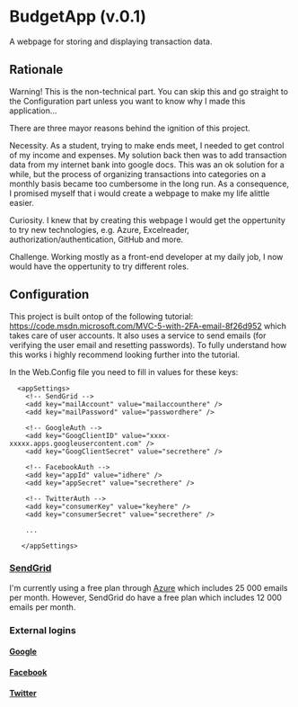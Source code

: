 # BudgetApp (v.0.1)
A webpage for storing and displaying transaction data.

## Rationale

Warning! This is the non-technical part. You can skip this and go straight to the Configuration part unless you want to know why I made this application...

There are three mayor reasons behind the ignition of this project.

Necessity. As a student, trying to make ends meet, I needed to get control of my income and expenses. My solution back then was to add transaction data from my internet bank into google docs. This was an ok solution for a while, but the process of organizing transactions into categories on a monthly basis became too cumbersome in the long run. As a consequence, I promised myself that i would create a webpage to make my life alittle easier.

Curiosity. I knew that by creating this webpage I would get the oppertunity to try new technologies, e.g. Azure, Excelreader, authorization/authentication, GitHub and more.

Challenge. Working mostly as a front-end developer at my daily job, I now would have the oppertunity to try different roles.

## Configuration

This project is built ontop of the following tutorial: https://code.msdn.microsoft.com/MVC-5-with-2FA-email-8f26d952 which takes care of user accounts. It also uses a service to send emails (for verifying the user email and resetting passwords). To fully understand how this works i highly recommend looking further into the tutorial.

In the Web.Config file you need to fill in values for these keys:

      <appSettings>
        <!-- SendGrid --> 
        <add key="mailAccount" value="mailaccounthere" />
        <add key="mailPassword" value="passwordhere" />
        
        <!-- GoogleAuth -->
        <add key="GoogClientID" value="xxxx-xxxxx.apps.googleusercontent.com" />
        <add key="GoogClientSecret" value="secrethere" />
        
        <!-- FacebookAuth -->
        <add key="appId" value="idhere" />
        <add key="appSecret" value="secrethere" />
        
        <!-- TwitterAuth -->
        <add key="consumerKey" value="keyhere" />
        <add key="consumerSecret" value="secrethere" />
        
        ...
        
       </appSettings>

### [SendGrid](http://sendgrid.com/)

I'm currently using a free plan through [Azure](http://azure.microsoft.com/) which includes 25 000 emails per month. However, SendGrid do have a free plan which includes 12 000 emails per month.

### External logins

#### [Google](https://console.developers.google.com/)

#### [Facebook](https://developers.facebook.com/)

#### [Twitter](https://apps.twitter.com/)
